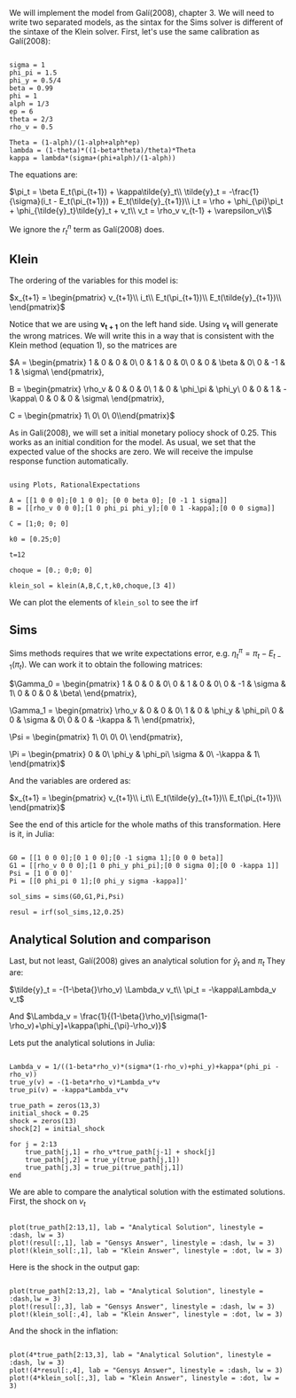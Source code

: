 We will implement the model from Galí(2008), chapter 3. We will need to write two separated models, as the sintax for the Sims solver is different of the sintaxe of the Klein solver. First, let's use the same calibration as Galí(2008):

```@example1

sigma = 1
phi_pi = 1.5
phi_y = 0.5/4
beta = 0.99
phi = 1
alph = 1/3
ep = 6
theta = 2/3
rho_v = 0.5

Theta = (1-alph)/(1-alph+alph*ep)
lambda = (1-theta)*((1-beta*theta)/theta)*Theta
kappa = lambda*(sigma+(phi+alph)/(1-alph))

```

The equations are:

$\pi_t = \beta E_t(\pi_{t+1}) + \kappa\tilde{y}_t\\
\tilde{y}_t = -\frac{1}{\sigma}(i_t - E_t(\pi_{t+1})) + E_t(\tilde{y}_{t+1})\\
i_t = \rho + \phi_{\pi}\pi_t + \phi_{\tilde{y}_t}\tilde{y}_t + v_t\\
v_t = \rho_v v_{t-1} + \varepsilon_v\\$


We ignore the $r^n_t$ term as Galí(2008) does.

## Klein

The ordering of the variables for this model is:

$x_{t+1} =
\begin{pmatrix}
v_{t+1}\\
i_t\\
E_t(\pi_{t+1})\\
E_t(\tilde{y}_{t+1})\\
\end{pmatrix}$

Notice that we are using $\mathbf{v_{t+1}}$ on the left hand side. Using $v_{\mathbf{t}}$ will generate the wrong matrices. We will write this in a way that is consistent with the Klein method (equation 1), so the matrices are

$A =
\begin{pmatrix}
1 & 0 & 0 & 0\\
0 & 1 & 0 & 0\\
0 & 0 & \beta & 0\\
0 & -1 & 1 & \sigma\\
\end{pmatrix},

B = \begin{pmatrix}
\rho_v & 0 & 0 & 0\\
1 & 0 & \phi_\pi & \phi_y\\
0 & 0 & 1 & -\kappa\\
0 & 0 & 0 & \sigma\\
\end{pmatrix},

C = \begin{pmatrix}
1\\
0\\
0\\
0\\\end{pmatrix}$

As in Gali(2008), we will set a initial monetary poliocy shock of 0.25. This works as an initial condition for the model. As usual, we set that the expected value of the shocks are zero. We will receive the impulse response function automatically.

```@example1

using Plots, RationalExpectations

A = [[1 0 0 0];[0 1 0 0]; [0 0 beta 0]; [0 -1 1 sigma]]
B = [[rho_v 0 0 0];[1 0 phi_pi phi_y];[0 0 1 -kappa];[0 0 0 sigma]]

C = [1;0; 0; 0]

k0 = [0.25;0]

t=12

choque = [0.; 0;0; 0]

klein_sol = klein(A,B,C,t,k0,choque,[3 4])

```
We can plot the elements of `klein_sol` to see the irf

## Sims

Sims methods requires that we write expectations error, e.g. $\eta_t^{\pi} = \pi_t - E_{t-1}(\pi_t)$. We can work it to obtain the following matrices:

$\Gamma_0 = \begin{pmatrix}
1 & 0 & 0 & 0\\
0 & 1 & 0 & 0\\
0 & -1 & \sigma & 1\\
0 & 0 & 0 & \beta\\
\end{pmatrix},

\Gamma_1 = \begin{pmatrix}
 \rho_v & 0 & 0 & 0\\
1 & 0 & \phi_y & \phi_pi\\
0 & 0 & \sigma & 0\\
0 & 0 & -\kappa & 1\\
\end{pmatrix},

\Psi = \begin{pmatrix}
1\\
0\\
0\\
0\\
\end{pmatrix},

\Pi = \begin{pmatrix}
0 & 0\\
\phi_y & \phi_pi\\
\sigma & 0\\
-\kappa & 1\\
\end{pmatrix}$

And the variables are ordered as:

$x_{t+1} = \begin{pmatrix}
v_{t+1}\\
i_t\\
E_t(\tilde{y}_{t+1})\\
E_t(\pi_{t+1})\\
\end{pmatrix}$

See the end of this article for the whole maths of this transformation. Here is it, in Julia:

```@example1

G0 = [[1 0 0 0];[0 1 0 0];[0 -1 sigma 1];[0 0 0 beta]]
G1 = [[rho_v 0 0 0];[1 0 phi_y phi_pi];[0 0 sigma 0];[0 0 -kappa 1]]
Psi = [1 0 0 0]'
Pi = [[0 phi_pi 0 1];[0 phi_y sigma -kappa]]'

sol_sims = sims(G0,G1,Pi,Psi)

resul = irf(sol_sims,12,0.25)

```

## Analytical Solution and comparison

Last, but not least, Galí(2008) gives an analytical solution for $\tilde{y}_t$ and $\pi_t$ They are:

$\tilde{y}_t = -(1-\beta{}\rho_v) \Lambda_v v_t\\
\pi_t = -\kappa\Lambda_v v_t$

And $\Lambda_v = \frac{1}{(1-\beta{}\rho_v)[\sigma(1-\rho_v)+\phi_y]+\kappa(\phi_{\pi}-\rho_v)}$

Lets put the analytical solutions in Julia:

```@example1

Lambda_v = 1/((1-beta*rho_v)*(sigma*(1-rho_v)+phi_y)+kappa*(phi_pi - rho_v))
true_y(v) = -(1-beta*rho_v)*Lambda_v*v
true_pi(v) = -kappa*Lambda_v*v

true_path = zeros(13,3)
initial_shock = 0.25
shock = zeros(13)
shock[2] = initial_shock

for j = 2:13
    true_path[j,1] = rho_v*true_path[j-1] + shock[j]
    true_path[j,2] = true_y(true_path[j,1])
    true_path[j,3] = true_pi(true_path[j,1])
end

```

We are able to compare the analytical solution with the estimated solutions. First, the shock on $v_t$

```@example1

plot(true_path[2:13,1], lab = "Analytical Solution", linestyle = :dash, lw = 3)
plot!(resul[:,1], lab = "Gensys Answer", linestyle = :dash, lw = 3)
plot!(klein_sol[:,1], lab = "Klein Answer", linestyle = :dot, lw = 3)

```

Here is the shock in the output gap:

```@example1

plot(true_path[2:13,2], lab = "Analytical Solution", linestyle = :dash,lw = 3)
plot!(resul[:,3], lab = "Gensys Answer", linestyle = :dash, lw = 3)
plot!(klein_sol[:,4], lab = "Klein Answer", linestyle = :dot, lw = 3)

```

And the shock in the inflation:

```@example1

plot(4*true_path[2:13,3], lab = "Analytical Solution", linestyle = :dash, lw = 3)
plot!(4*resul[:,4], lab = "Gensys Answer", linestyle = :dash, lw = 3)
plot!(4*klein_sol[:,3], lab = "Klein Answer", linestyle = :dot, lw = 3)

```
